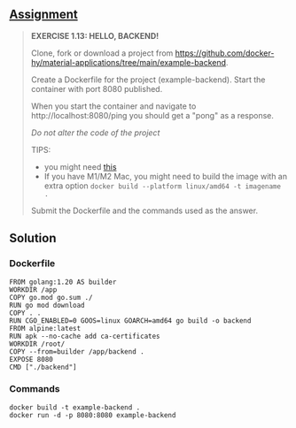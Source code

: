 ## [Assignment](https://courses.mooc.fi/org/uh-cs/courses/devops-with-docker/chapter-2/utilizing-tools-from-the-registry#d4c1e0bc-4796-4f0b-9eaa-c58084afb94f)

> **EXERCISE 1.13: HELLO, BACKEND!**
> 
> Clone, fork or download a project from https://github.com/docker-hy/material-applications/tree/main/example-backend.
> 
> Create a Dockerfile for the project (example-backend). Start the container with port 8080 published.
> 
> When you start the container and navigate to http://localhost:8080/ping you should get a "pong" as a response.
> 
> *Do not alter the code of the project*
> 
> TIPS:
> 
> - you might need [this](https://docs.docker.com/reference/dockerfile/#env)
> - If you have M1/M2 Mac, you might need to build the image with an extra option `docker build --platform linux/amd64 -t imagename .`
>
> Submit the Dockerfile and the commands used as the answer.

## Solution

### Dockerfile

    FROM golang:1.20 AS builder
    WORKDIR /app
    COPY go.mod go.sum ./
    RUN go mod download
    COPY . .
    RUN CGO_ENABLED=0 GOOS=linux GOARCH=amd64 go build -o backend
    FROM alpine:latest
    RUN apk --no-cache add ca-certificates
    WORKDIR /root/
    COPY --from=builder /app/backend .
    EXPOSE 8080
    CMD ["./backend"]

### Commands

    docker build -t example-backend .
    docker run -d -p 8080:8080 example-backend
